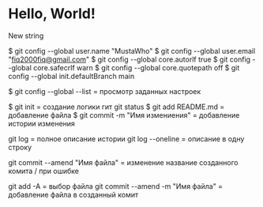 # Hello, World!

New string

$ git config --global user.name "MustaWho"
$ git config --global user.email "fiq2000fiq@gmail.com"
$ git config --global core.autorlf true
$ git config --global core.safecrlf warn
$ git config --global core.quotepath off
$ git config --global init.defaultBranch main

$ git config --global --list = просмотр заданных настроек


$ git init = создание логики гит
git status
$ git add README.md = добавление файла
$ git commit -m "Имя измениения" = добавление истории изменения

git log = полное описание истории
git log --oneline = описание в одну строку

git commit --amend "Имя файла" = изменение название созданного комита / при ошибке

git add -A = выбор файла
git commit --amend -m "Имя файла" = добавление файла в созданный комит

